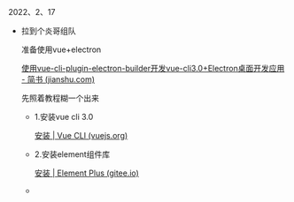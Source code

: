 2022、2、17

- 拉到个炎哥组队

  准备使用vue+electron

  [使用vue-cli-plugin-electron-builder开发vue-cli3.0+Electron桌面开发应用 - 简书 (jianshu.com)](https://www.jianshu.com/p/dfcf2a6a497c)

  先照着教程糊一个出来

  - 1.安装vue cli 3.0

    [安装 | Vue CLI (vuejs.org)](https://cli.vuejs.org/zh/guide/installation.html)

  - 2.安装element组件库

    [安装 | Element Plus (gitee.io)](https://element-plus.gitee.io/zh-CN/guide/installation.html#hello-world)

  - 

